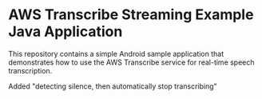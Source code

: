 # AWS Transcribe Streaming Example Java Application
This repository contains a simple Android sample application that demonstrates how to use the AWS Transcribe service for real-time speech transcription.


Added "detecting silence, then automatically stop transcribing"
